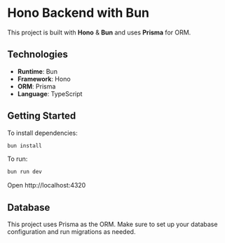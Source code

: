 # Hono Backend with Bun

This project is built with **Hono** & **Bun** and uses **Prisma** for ORM.

## Technologies

- **Runtime**: Bun
- **Framework**: Hono
- **ORM**: Prisma
- **Language**: TypeScript

## Getting Started

To install dependencies:
```sh
bun install
```

To run:
```sh
bun run dev
```

Open http://localhost:4320

## Database

This project uses Prisma as the ORM. Make sure to set up your database configuration and run migrations as needed.
